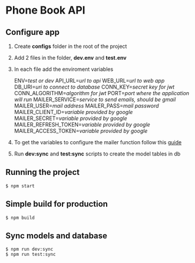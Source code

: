 # Phone Book API

## Configure app

1. Create **configs** folder in the root of the project
1. Add 2 files in the folder, **dev.env** and **test.env**
1. In each file add the enviroment variables

   ENV=_test or dev_
   API_URL=_url to api_
   WEB_URL=_url to web app_
   DB_URI=_uri to connect to database_
   CONN_KEY=_secret key for jwt_
   CONN_ALGORITHM=_algorithm for jwt_
   PORT=_port where the application will run_
   MAILER_SERVICE=_service to send emails, should be gmail_
   MAILER_USER=_mail address_
   MAILER_PASS=_mail password_
   MAILER_CLIENT_ID=_variable provided by google_
   MAILER_SECRET=_variable provided by google_
   MAILER_REFRESH_TOKEN=_variable provided by google_
   MAILER_ACCESS_TOKEN=_variable provided by google_

1. To get the variables to configure the mailer function follow this [guide](http://https://medium.com/@nickroach_50526/sending-emails-with-node-js-using-smtp-gmail-and-oauth2-316fe9c790a1 'guide')
1. Run **dev:sync** and **test:sync** scripts to create the model tables in db

## Running the project

    $ npm start

## Simple build for production

    $ npm build

## Sync models and database

    $ npm run dev:sync
    $ npm run test:sync

